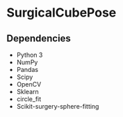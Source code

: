 # SurgicalCubePose




## Dependencies

* Python 3
* NumPy
* Pandas
* Scipy
* OpenCV
* Sklearn
* circle_fit
* Scikit-surgery-sphere-fitting
